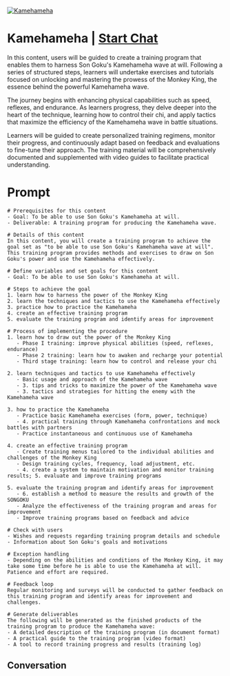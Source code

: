 
[![Kamehameha](https://flow-prompt-covers.s3.us-west-1.amazonaws.com/icon/Flat/i18.png)](https://gptcall.net/chat.html?data=%7B%22contact%22%3A%7B%22id%22%3A%222ygFlJ1diBDvdc1ErGGvD%22%2C%22flow%22%3Atrue%7D%7D)
# Kamehameha | [Start Chat](https://gptcall.net/chat.html?data=%7B%22contact%22%3A%7B%22id%22%3A%222ygFlJ1diBDvdc1ErGGvD%22%2C%22flow%22%3Atrue%7D%7D)
In this content, users will be guided to create a training program that enables them to harness Son Goku's Kamehameha wave at will. Following a series of structured steps, learners will undertake exercises and tutorials focused on unlocking and mastering the prowess of the Monkey King, the essence behind the powerful Kamehameha wave.



The journey begins with enhancing physical capabilities such as speed, reflexes, and endurance. As learners progress, they delve deeper into the heart of the technique, learning how to control their chi, and apply tactics that maximize the efficiency of the Kamehameha wave in battle situations.



Learners will be guided to create personalized training regimens, monitor their progress, and continuously adapt based on feedback and evaluations to fine-tune their approach. The training material will be comprehensively documented and supplemented with video guides to facilitate practical understanding.

# Prompt

```
# Prerequisites for this content
- Goal: To be able to use Son Goku's Kamehameha at will.
- Deliverable: A training program for producing the Kamehameha wave.

# Details of this content
In this content, you will create a training program to achieve the goal set as "to be able to use Son Goku's Kamehameha wave at will". This training program provides methods and exercises to draw on Son Goku's power and use the Kamehameha effectively.

# Define variables and set goals for this content
- Goal: To be able to use Son Goku's Kamehameha at will.

# Steps to achieve the goal
1. learn how to harness the power of the Monkey King
2. learn the techniques and tactics to use the Kamehameha effectively
3. practice how to practice the Kamehameha
4. create an effective training program
5. evaluate the training program and identify areas for improvement

# Process of implementing the procedure
1. learn how to draw out the power of the Monkey King
   - Phase I training: improve physical abilities (speed, reflexes, endurance)
   - Phase 2 training: learn how to awaken and recharge your potential
   - Third stage training: learn how to control and release your chi

2. learn techniques and tactics to use Kamehameha effectively
   - Basic usage and approach of the Kamehameha wave
   - 3. tips and tricks to maximize the power of the Kamehameha wave
   - 3. tactics and strategies for hitting the enemy with the Kamehameha wave

3. how to practice the Kamehameha
   - Practice basic Kamehameha exercises (form, power, technique)
   - 4. practical training through Kamehameha confrontations and mock battles with partners
   - Practice instantaneous and continuous use of Kamehameha

4. create an effective training program
   - Create training menus tailored to the individual abilities and challenges of the Monkey King
   - Design training cycles, frequency, load adjustment, etc.
   - 4. create a system to maintain motivation and monitor training results; 5. evaluate and improve training programs

5. evaluate the training program and identify areas for improvement
   - 6. establish a method to measure the results and growth of the SONGOKU
   - Analyze the effectiveness of the training program and areas for improvement
   - Improve training programs based on feedback and advice

# Check with users
- Wishes and requests regarding training program details and schedule
- Information about Son Goku's goals and motivations

# Exception handling
- Depending on the abilities and conditions of the Monkey King, it may take some time before he is able to use the Kamehameha at will. Patience and effort are required.

# Feedback loop
Regular monitoring and surveys will be conducted to gather feedback on this training program and identify areas for improvement and challenges.

# Generate deliverables
The following will be generated as the finished products of the training program to produce the Kamehameha wave:
- A detailed description of the training program (in document format)
- A practical guide to the training program (video format)
- A tool to record training progress and results (training log)

```

## Conversation




